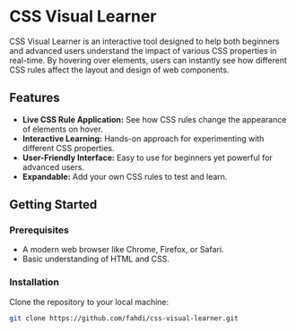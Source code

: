# CSS Visual Learner

CSS Visual Learner is an interactive tool designed to help both beginners and advanced users understand the impact of various CSS properties in real-time. By hovering over elements, users can instantly see how different CSS rules affect the layout and design of web components.

## Features

- **Live CSS Rule Application:** See how CSS rules change the appearance of elements on hover.
- **Interactive Learning:** Hands-on approach for experimenting with different CSS properties.
- **User-Friendly Interface:** Easy to use for beginners yet powerful for advanced users.
- **Expandable:** Add your own CSS rules to test and learn.

## Getting Started

### Prerequisites

- A modern web browser like Chrome, Firefox, or Safari.
- Basic understanding of HTML and CSS.

### Installation

Clone the repository to your local machine:

```bash
git clone https://github.com/fahdi/css-visual-learner.git
